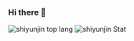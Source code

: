 ### Hi there 👋

<!--
**shiyunjin/shiyunjin** is a ✨ _special_ ✨ repository because its `README.md` (this file) appears on your GitHub profile.

Here are some ideas to get you started:

- 🔭 I’m currently working on ...
- 🌱 I’m currently learning ...
- 👯 I’m looking to collaborate on ...
- 🤔 I’m looking for help with ...
- 💬 Ask me about ...
- 📫 How to reach me: ...
- 😄 Pronouns: ...
- ⚡ Fun fact: ...
-->
![shiyunjin top lang](https://github-readme-stats.shiyunjin.vercel.app/api/top-langs/?theme=graywhite&username=shiyunjin)
![shiyunjin Stat](https://github-readme-stats-shiyunjin.vercel.app/api?theme=graywhite&count_private=true&username=shiyunjin&show_icons=true&include_all_commits=true)
